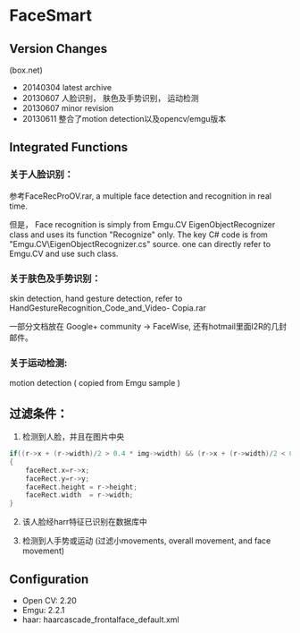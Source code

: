 # FaceSmart

## Version Changes
(box.net)
- 20140304   latest archive
- 20130607   人脸识别， 肤色及手势识别， 运动检测
- 20130607   minor revision
- 20130611   整合了motion detection以及opencv/emgu版本


## Integrated Functions

### 关于人脸识别：
参考FaceRecProOV.rar, a multiple face detection and recognition in real time.

但是， Face recognition is simply from Emgu.CV EigenObjectRecognizer class and uses 
its function "Recognize" only. The key C# code is from "Emgu.CV\EigenObjectRecognizer.cs" source.
one can directly refer to Emgu.CV and use such class.


### 关于肤色及手势识别：
skin detection, hand gesture detection, refer to HandGestureRecognition_Code_and_Video- Copia.rar

一部分文档放在 Google+ community -> FaceWise, 还有hotmail里面I2R的几封邮件。


### 关于运动检测:
motion detection ( copied from Emgu sample )



## 过滤条件：
1. 检测到人脸，并且在图片中央
```cpp
if((r->x + (r->width)/2 > 0.4 * img->width) && (r->x + (r->width)/2 < 0.6 * img->width))  //human central only
{
	faceRect.x=r->x;
	faceRect.y=r->y;
	faceRect.height = r->height;
	faceRect.width  = r->width;
}
```

2. 该人脸经harr特征已识别在数据库中

3. 检测到人手势或运动 (过滤小movements, overall movement, and face movement)

## Configuration

- Open CV: 2.20
- Emgu: 2.2.1
- haar: haarcascade_frontalface_default.xml